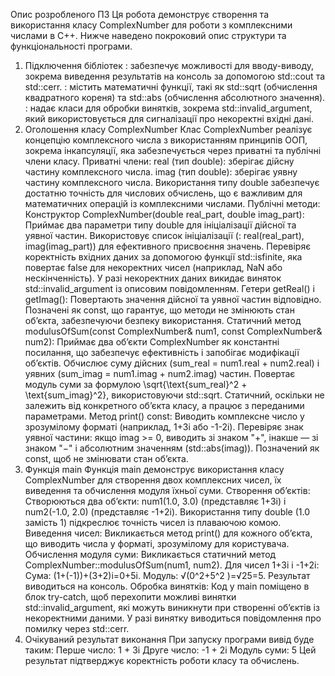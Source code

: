 Опис розробленого ПЗ
Ця робота демонструє створення та використання класу ComplexNumber для роботи з комплексними числами в C++. Нижче наведено покроковий опис структури та функціональності програми.
1. Підключення бібліотек
	<iostream>: забезпечує можливості для вводу-виводу, зокрема виведення результатів на консоль за допомогою std::cout та std::cerr.
	<cmath>: містить математичні функції, такі як std::sqrt (обчислення квадратного кореня) та std::abs (обчислення абсолютного значення).
	<stdexcept>: надає класи для обробки винятків, зокрема std::invalid_argument, який використовується для сигналізації про некоректні вхідні дані.
2. Оголошення класу ComplexNumber
Клас ComplexNumber реалізує концепцію комплексного числа з використанням принципів ООП, зокрема інкапсуляції, яка забезпечується через приватні та публічні члени класу.
	Приватні члени:
	real (тип double): зберігає дійсну частину комплексного числа.
	imag (тип double): зберігає уявну частину комплексного числа.
	Використання типу double забезпечує достатню точність для числових обчислень, що є важливим для математичних операцій із комплексними числами.
	Публічні методи:
	Конструктор ComplexNumber(double real_part, double imag_part):
	Приймає два параметри типу double для ініціалізації дійсної та уявної частин.
	Використовує список ініціалізації (: real(real_part), imag(imag_part)) для ефективного присвоєння значень.
	Перевіряє коректність вхідних даних за допомогою функції std::isfinite, яка повертає false для некоректних чисел (наприклад, NaN або нескінченність).
	У разі некоректних даних викидає виняток std::invalid_argument із описовим повідомленням.
	Гетери getReal() і getImag():
	Повертають значення дійсної та уявної частин відповідно.
	Позначені як const, що гарантує, що методи не змінюють стан об’єкта, забезпечуючи безпеку використання.
	Статичний метод modulusOfSum(const ComplexNumber& num1, const ComplexNumber& num2):
	Приймає два об’єкти ComplexNumber як константні посилання, що забезпечує ефективність і запобігає модифікації об’єктів.
	Обчислює суму дійсних (sum_real = num1.real + num2.real) і уявних (sum_imag = num1.imag + num2.imag) частин.
	Повертає модуль суми за формулою \sqrt{\text{sum_real}^2 + \text{sum_imag}^2}, використовуючи std::sqrt.
	Статичний, оскільки не залежить від конкретного об’єкта класу, а працює з переданими параметрами.
	Метод print() const:
	Виводить комплексне число у зрозумілому форматі (наприклад, 1+3i або -1-2i).
	Перевіряє знак уявної частини: якщо imag >= 0, виводить зі знаком "+", інакше — зі знаком "−" і абсолютним значенням (std::abs(imag)).
	Позначений як const, щоб не змінювати стан об’єкта.
3. Функція main
Функція main демонструє використання класу ComplexNumber для створення двох комплексних чисел, їх виведення та обчислення модуля їхньої суми.
	Створення об’єктів:
	Створюються два об’єкти: num1(1.0, 3.0) (представляє 1+3i) і num2(-1.0, 2.0) (представляє -1+2i).
	Використання типу double (1.0 замість 1) підкреслює точність чисел із плаваючою комою.
	Виведення чисел:
	Викликається метод print() для кожного об’єкта, що виводить числа у форматі, зрозумілому для користувача.
	Обчислення модуля суми:
	Викликається статичний метод ComplexNumber::modulusOfSum(num1, num2).
	Для чисел 1+3i і -1+2i:
	Сума: (1+(-1))+(3+2)i=0+5i.
	Модуль: √(0^2+5^2 )=√25=5.
	Результат виводиться на консоль.
	Обробка винятків:
	Код у main поміщено в блок try-catch, щоб перехопити можливі винятки std::invalid_argument, які можуть виникнути при створенні об’єктів із некоректними даними.
	У разі винятку виводиться повідомлення про помилку через std::cerr.
4. Очікуваний результат виконання
При запуску програми вивід буде таким:
Перше число: 1 + 3i
Друге число: -1 + 2i
Модуль суми: 5
Цей результат підтверджує коректність роботи класу та обчислень.
